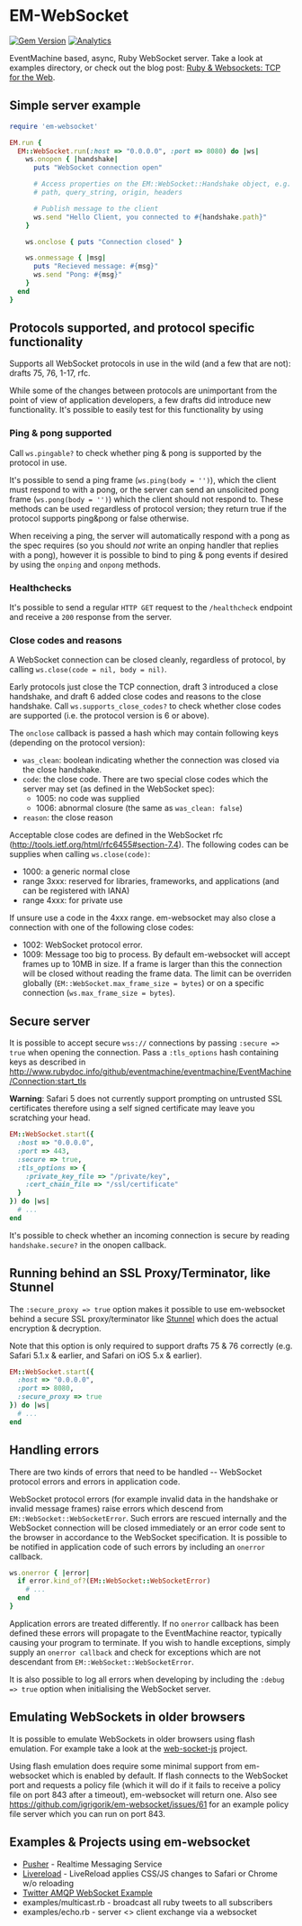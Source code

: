 # EM-WebSocket

[![Gem Version](https://badge.fury.io/rb/em-websocket.png)](http://rubygems.org/gems/em-websocket)
[![Analytics](https://ga-beacon.appspot.com/UA-71196-10/em-websocket/readme)](https://github.com/igrigorik/ga-beacon)

EventMachine based, async, Ruby WebSocket server. Take a look at examples
directory, or check out the blog post:
[Ruby & Websockets: TCP for the Web](http://www.igvita.com/2009/12/22/ruby-websockets-tcp-for-the-browser/).

## Simple server example

```ruby
require 'em-websocket'

EM.run {
  EM::WebSocket.run(:host => "0.0.0.0", :port => 8080) do |ws|
    ws.onopen { |handshake|
      puts "WebSocket connection open"

      # Access properties on the EM::WebSocket::Handshake object, e.g.
      # path, query_string, origin, headers

      # Publish message to the client
      ws.send "Hello Client, you connected to #{handshake.path}"
    }

    ws.onclose { puts "Connection closed" }

    ws.onmessage { |msg|
      puts "Recieved message: #{msg}"
      ws.send "Pong: #{msg}"
    }
  end
}
```

## Protocols supported, and protocol specific functionality

Supports all WebSocket protocols in use in the wild (and a few that are not):
drafts 75, 76, 1-17, rfc.

While some of the changes between protocols are unimportant from the point of
view of application developers, a few drafts did introduce new functionality.
It's possible to easily test for this functionality by using

### Ping & pong supported

Call `ws.pingable?` to check whether ping & pong is supported by the protocol in
use.

It's possible to send a ping frame (`ws.ping(body = '')`), which the client must
respond to with a pong, or the server can send an unsolicited pong frame
(`ws.pong(body = '')`) which the client should not respond to. These methods can
be used regardless of protocol version; they return true if the protocol
supports ping&pong or false otherwise.

When receiving a ping, the server will automatically respond with a pong as the
spec requires (so you should _not_ write an onping handler that replies with a
pong), however it is possible to bind to ping & pong events if desired by using
the `onping` and `onpong` methods.

### Healthchecks

It's possible to send a regular `HTTP GET` request to the `/healthcheck`
endpoint and receive a `200` response from the server.

### Close codes and reasons

A WebSocket connection can be closed cleanly, regardless of protocol, by calling
`ws.close(code = nil, body = nil)`.

Early protocols just close the TCP connection, draft 3 introduced a close
handshake, and draft 6 added close codes and reasons to the close handshake.
Call `ws.supports_close_codes?` to check whether close codes are supported (i.e.
the protocol version is 6 or above).

The `onclose` callback is passed a hash which may contain following keys
(depending on the protocol version):

- `was_clean`: boolean indicating whether the connection was closed via the
  close handshake.
- `code`: the close code. There are two special close codes which the server may
  set (as defined in the WebSocket spec):
  - 1005: no code was supplied
  - 1006: abnormal closure (the same as `was_clean: false`)
- `reason`: the close reason

Acceptable close codes are defined in the WebSocket rfc
(<http://tools.ietf.org/html/rfc6455#section-7.4>). The following codes can be
supplies when calling `ws.close(code)`:

- 1000: a generic normal close
- range 3xxx: reserved for libraries, frameworks, and applications (and can be
  registered with IANA)
- range 4xxx: for private use

If unsure use a code in the 4xxx range. em-websocket may also close a connection
with one of the following close codes:

- 1002: WebSocket protocol error.
- 1009: Message too big to process. By default em-websocket will accept frames
  up to 10MB in size. If a frame is larger than this the connection will be
  closed without reading the frame data. The limit can be overriden globally
  (`EM::WebSocket.max_frame_size = bytes`) or on a specific connection
  (`ws.max_frame_size = bytes`).

## Secure server

It is possible to accept secure `wss://` connections by passing
`:secure => true` when opening the connection. Pass a `:tls_options` hash
containing keys as described in
http://www.rubydoc.info/github/eventmachine/eventmachine/EventMachine/Connection:start_tls

**Warning**: Safari 5 does not currently support prompting on untrusted SSL
certificates therefore using a self signed certificate may leave you scratching
your head.

```ruby
EM::WebSocket.start({
  :host => "0.0.0.0",
  :port => 443,
  :secure => true,
  :tls_options => {
    :private_key_file => "/private/key",
    :cert_chain_file => "/ssl/certificate"
  }
}) do |ws|
  # ...
end
```

It's possible to check whether an incoming connection is secure by reading
`handshake.secure?` in the onopen callback.

## Running behind an SSL Proxy/Terminator, like Stunnel

The `:secure_proxy => true` option makes it possible to use em-websocket behind
a secure SSL proxy/terminator like [Stunnel](http://www.stunnel.org/) which does
the actual encryption & decryption.

Note that this option is only required to support drafts 75 & 76 correctly (e.g.
Safari 5.1.x & earlier, and Safari on iOS 5.x & earlier).

```ruby
EM::WebSocket.start({
  :host => "0.0.0.0",
  :port => 8080,
  :secure_proxy => true
}) do |ws|
  # ...
end
```

## Handling errors

There are two kinds of errors that need to be handled -- WebSocket protocol
errors and errors in application code.

WebSocket protocol errors (for example invalid data in the handshake or invalid
message frames) raise errors which descend from `EM::WebSocket::WebSocketError`.
Such errors are rescued internally and the WebSocket connection will be closed
immediately or an error code sent to the browser in accordance to the WebSocket
specification. It is possible to be notified in application code of such errors
by including an `onerror` callback.

```ruby
ws.onerror { |error|
  if error.kind_of?(EM::WebSocket::WebSocketError)
    # ...
  end
}
```

Application errors are treated differently. If no `onerror` callback has been
defined these errors will propagate to the EventMachine reactor, typically
causing your program to terminate. If you wish to handle exceptions, simply
supply an `onerror callback` and check for exceptions which are not descendant
from `EM::WebSocket::WebSocketError`.

It is also possible to log all errors when developing by including the
`:debug => true` option when initialising the WebSocket server.

## Emulating WebSockets in older browsers

It is possible to emulate WebSockets in older browsers using flash emulation.
For example take a look at the
[web-socket-js](https://github.com/gimite/web-socket-js) project.

Using flash emulation does require some minimal support from em-websocket which
is enabled by default. If flash connects to the WebSocket port and requests a
policy file (which it will do if it fails to receive a policy file on port 843
after a timeout), em-websocket will return one. Also see
<https://github.com/igrigorik/em-websocket/issues/61> for an example policy file
server which you can run on port 843.

## Examples & Projects using em-websocket

- [Pusher](http://pusher.com) - Realtime Messaging Service
- [Livereload](https://github.com/mockko/livereload) - LiveReload applies CSS/JS
  changes to Safari or Chrome w/o reloading
- [Twitter AMQP WebSocket Example](http://github.com/rubenfonseca/twitter-amqp-websocket-example)
- examples/multicast.rb - broadcast all ruby tweets to all subscribers
- examples/echo.rb - server <> client exchange via a websocket
